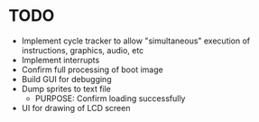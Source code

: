 # TODO
- Implement cycle tracker to allow "simultaneous" execution of instructions, graphics, audio, etc
- Implement interrupts
- Confirm full processing of boot image
- Build GUI for debugging
- Dump sprites to text file
	- PURPOSE: Confirm loading successfully
- UI for drawing of LCD screen
